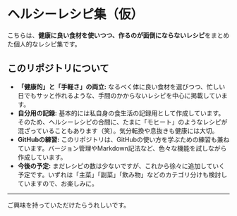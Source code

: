 # ヘルシーレシピ集（仮）

こちらは、**健康に良い食材を使いつつ、作るのが面倒にならないレシピ**をまとめた個人的なレシピ集です。

## このリポジトリについて

* **「健康的」と「手軽さ」の両立:** なるべく体に良い食材を選びつつ、忙しい日でもサッと作れるような、手間のかからないレシピを中心に掲載しています。
* **自分用の記録:** 基本的には私自身の食生活の記録用として作成しています。そのため、ヘルシーレシピの合間に、たまに「モヒート」のようなレシピが混ざっていることもあります（笑）。気分転換や息抜きも健康には大切。
* **GitHubの練習:** このリポジトリは、GitHubの使い方を学ぶための練習も兼ねています。バージョン管理やMarkdown記法など、色々な機能を試しながら作成しています。
* **今後の予定:** まだレシピの数は少ないですが、これから徐々に追加していく予定です。いずれは「主菜」「副菜」「飲み物」などのカテゴリ分けも検討していますので、お楽しみに。

---

ご興味を持っていただけたらうれしいです。
